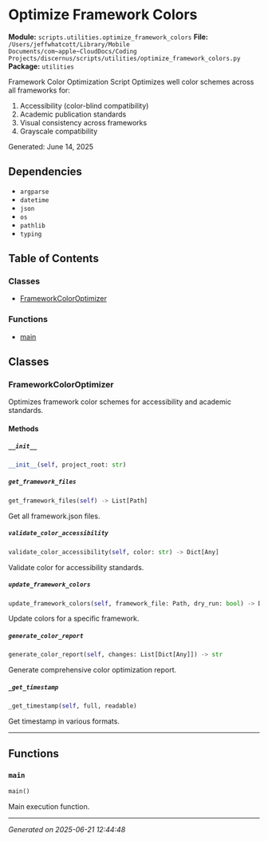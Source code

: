 # Optimize Framework Colors

**Module:** `scripts.utilities.optimize_framework_colors`
**File:** `/Users/jeffwhatcott/Library/Mobile Documents/com~apple~CloudDocs/Coding Projects/discernus/scripts/utilities/optimize_framework_colors.py`
**Package:** `utilities`

Framework Color Optimization Script
Optimizes well color schemes across all frameworks for:
1. Accessibility (color-blind compatibility)
2. Academic publication standards
3. Visual consistency across frameworks
4. Grayscale compatibility

Generated: June 14, 2025

## Dependencies

- `argparse`
- `datetime`
- `json`
- `os`
- `pathlib`
- `typing`

## Table of Contents

### Classes
- [FrameworkColorOptimizer](#frameworkcoloroptimizer)

### Functions
- [main](#main)

## Classes

### FrameworkColorOptimizer

Optimizes framework color schemes for accessibility and academic standards.

#### Methods

##### `__init__`
```python
__init__(self, project_root: str)
```

##### `get_framework_files`
```python
get_framework_files(self) -> List[Path]
```

Get all framework.json files.

##### `validate_color_accessibility`
```python
validate_color_accessibility(self, color: str) -> Dict[Any]
```

Validate color for accessibility standards.

##### `update_framework_colors`
```python
update_framework_colors(self, framework_file: Path, dry_run: bool) -> Dict[Any]
```

Update colors for a specific framework.

##### `generate_color_report`
```python
generate_color_report(self, changes: List[Dict[Any]]) -> str
```

Generate comprehensive color optimization report.

##### `_get_timestamp`
```python
_get_timestamp(self, full, readable)
```

Get timestamp in various formats.

---

## Functions

### `main`
```python
main()
```

Main execution function.

---

*Generated on 2025-06-21 12:44:48*